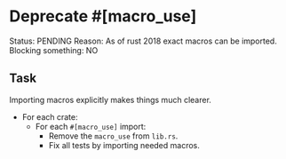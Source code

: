 # Deprecate #[macro_use]
Status: PENDING
Reason: As of rust 2018 exact macros can be imported.
Blocking something: NO


## Task
Importing macros explicitly makes things much clearer.

  * For each crate:
    * For each `#[macro_use]` import:
      * Remove the `macro_use` from `lib.rs`.
      * Fix all tests by importing needed macros.
